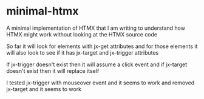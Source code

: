 # minimal-htmx
A minimal implementation of HTMX that I am writing to understand how HTMX might work without looking at the HTMX source code

So far it will look for elements with jx-get attributes and for those elements it will also look to see if it has jx-target and jx-trigger attributes

If jx-trigger doesn't exist then it will assume a click event and if jx-target doesn't exist then it will replace itself

I tested jx-trigger with mouseover event and it seems to work and removed jx-target and it seems to work
